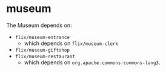# museum

The Museum depends on:

- `flix/museum-entrance`
    - which depends on `flix/museum-clerk`
- `flix/museum-giftshop`
- `flix/museum-restaurant`
    - which depends on `org.apache.commons:commons-lang3`.
